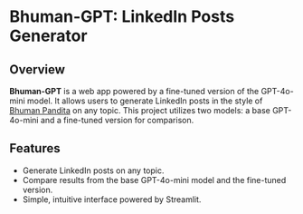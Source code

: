 # Bhuman-GPT: LinkedIn Posts Generator

## Overview

**Bhuman-GPT** is a web app powered by a fine-tuned version of the GPT-4o-mini model. It allows users to generate LinkedIn posts in the style of [Bhuman Pandita](https://www.linkedin.com/in/bhumanpandita/) on any topic. This project utilizes two models: a base GPT-4o-mini and a fine-tuned version for comparison.

## Features

- Generate LinkedIn posts on any topic.
- Compare results from the base GPT-4o-mini model and the fine-tuned version.
- Simple, intuitive interface powered by Streamlit.


